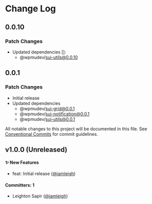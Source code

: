 # Change Log

## 0.0.10

### Patch Changes

- Updated dependencies []:
  - @wpmudev/sui-utils@0.0.10

## 0.0.1

### Patch Changes

- Initial release
- Updated dependencies
  - @wpmudev/sui-grid@0.0.1
  - @wpmudev/sui-notification@0.0.1
  - @wpmudev/sui-utils@0.0.1

All notable changes to this project will be documented in this file. See
[Conventional Commits](https://conventionalcommits.org/) for commit guidelines.

## v1.0.0 (Unreleased)

#### ✨ New Features

- feat: Initial release ([@iamleigh](https://github.com/iamleigh))

#### Committers: 1

- Leighton Sapir ([@iamleigh](https://github.com/iamleigh))
